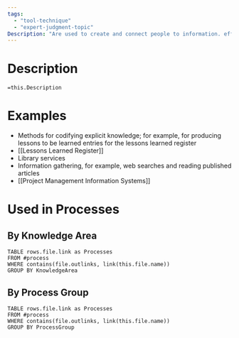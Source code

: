 ```yaml
---
tags:
  - "tool-technique"
  - "expert-judgment-topic"
Description: "Are used to create and connect people to information. effective for sharing simple, unambiguous, codified explicit knowledge."
---
```

# Description
`=this.Description`
# Examples
- Methods for codifying explicit knowledge; for example, for producing lessons to be learned entries for the lessons learned register
- [[Lessons Learned Register]]
- Library services
- Information gathering, for example, web searches and reading published articles
- [[Project Management Information Systems]]
# Used in Processes
## By Knowledge Area
```dataview
TABLE rows.file.link as Processes
FROM #process 
WHERE contains(file.outlinks, link(this.file.name))
GROUP BY KnowledgeArea
```
## By Process Group
```dataview
TABLE rows.file.link as Processes
FROM #process 
WHERE contains(file.outlinks, link(this.file.name))
GROUP BY ProcessGroup
```

